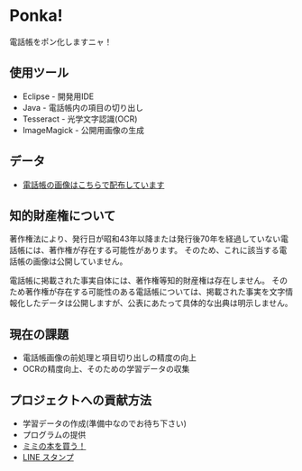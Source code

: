 # Ponka!
電話帳をポン化しますニャ！

## 使用ツール
* Eclipse - 開発用IDE
* Java - 電話帳内の項目の切り出し
* Tesseract - 光学文字認識(OCR)
* ImageMagick - 公開用画像の生成

## データ
* [電話帳の画像はこちらで配布しています](https://jpon.xyz/ponka/index.php)

## 知的財産権について
著作権法により、発行日が昭和43年以降または発行後70年を経過していない電話帳には、著作権が存在する可能性があります。
そのため、これに該当する電話帳の画像は公開していません。

電話帳に掲載された事実自体には、著作権等知的財産権は存在しません。
そのため著作権が存在する可能性のある電話帳については、掲載された事実を文字情報化したデータは公開しますが、公表にあたって具体的な出典は明示しません。

## 現在の課題
* 電話帳画像の前処理と項目切り出しの精度の向上
* OCRの精度向上、そのための学習データの収集

## プロジェクトへの貢献方法
* 学習データの作成(準備中なのでお待ち下さい)
* プログラムの提供
* [ミミの本を買う！](https://www.amazon.co.jp/dp/490834809X/)
* [LINE スタンプ](https://store.line.me/stickershop/product/14986337/)